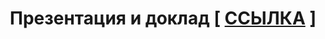 <h1 align="center">Презентация и доклад [ <a href="https://github.com/moofie23/project_helpdesk/tree/daniel/Презентация">ССЫЛКА</a> ]</h1>
